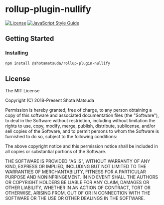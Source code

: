 rollup-plugin-nullify
=====================

[![License](http://img.shields.io/badge/license-MIT-lightgrey.svg?style=flat
)](http://mit-license.org)
[![JavaScript Style Guide](https://img.shields.io/badge/code_style-standard-brightgreen.svg)](https://standardjs.com)

## Getting Started

### Installing

```sh
npm install @shotamatsuda/rollup-plugin-nullify
```

## License

The MIT License

Copyright (C) 2018-Present Shota Matsuda

Permission is hereby granted, free of charge, to any person obtaining a
copy of this software and associated documentation files (the "Software"),
to deal in the Software without restriction, including without limitation
the rights to use, copy, modify, merge, publish, distribute, sublicense,
and/or sell copies of the Software, and to permit persons to whom the
Software is furnished to do so, subject to the following conditions:

The above copyright notice and this permission notice shall be included in
all copies or substantial portions of the Software.

THE SOFTWARE IS PROVIDED "AS IS", WITHOUT WARRANTY OF ANY KIND, EXPRESS OR
IMPLIED, INCLUDING BUT NOT LIMITED TO THE WARRANTIES OF MERCHANTABILITY,
FITNESS FOR A PARTICULAR PURPOSE AND NONINFRINGEMENT. IN NO EVENT SHALL
THE AUTHORS OR COPYRIGHT HOLDERS BE LIABLE FOR ANY CLAIM, DAMAGES OR OTHER
LIABILITY, WHETHER IN AN ACTION OF CONTRACT, TORT OR OTHERWISE, ARISING
FROM, OUT OF OR IN CONNECTION WITH THE SOFTWARE OR THE USE OR OTHER
DEALINGS IN THE SOFTWARE.
